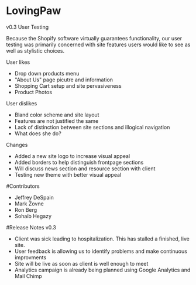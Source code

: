 # LovingPaw

v0.3 User Testing

Because the Shopify software virtually guarantees functionality, our user testing was primarily concerned with site features 
users would like to see as well as stylistic choices.

User likes

* Drop down products menu
* "About Us" page picutre and information
* Shopping Cart setup and site pervasiveness
* Product Photos

User dislikes

* Bland color scheme and site layout
* Features are not justified the same
* Lack of distinction between site sections and illogical navigation
* What does she do?

Changes

* Added a new site logo to increase visual appeal
* Added borders to help distinguish frontpage sections
* Will discuss news section and resource section with client
* Testing new theme with better visual appeal

#Contributors

* Jeffrey DeSpain
* Mark Zovne
* Ron Berg
* Sohaib Hegazy

#Release Notes v0.3

* Client was sick leading to hospitalization.  This has stalled a finished, live site.
* User feedback is allowing us to identify problems and make continuous improvments
* Site will be live as soon as client is well enough to meet
* Analytics campaign is already being planned using Google Analytics and Mail Chimp
